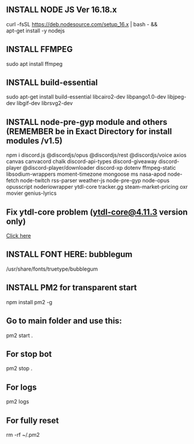 ## INSTALL NODE JS Ver 16.18.x

curl -fsSL https://deb.nodesource.com/setup_16.x | bash - &&\
apt-get install -y nodejs

## INSTALL FFMPEG

sudo apt install ffmpeg

## INSTALL build-essential

sudo apt-get install build-essential libcairo2-dev libpango1.0-dev libjpeg-dev libgif-dev librsvg2-dev

## INSTALL node-pre-gyp module and others (REMEMBER be in Exact Directory for install modules /v1.5)

npm i discord.js @discordjs/opus @discordjs/rest @discordjs/voice axios canvas canvacord chalk discord-api-types discord-giveaway discord-player @discord-player/downloader discord-xp dotenv ffmpeg-static libsodium-wrappers moment-timezone mongoose ms nasa-apod node-fetch node-twitch rss-parser weather-js node-pre-gyp node-opus opusscript noderiowrapper ytdl-core tracker.gg steam-market-pricing oxr movier genius-lyrics

## Fix ytdl-core problem (ytdl-core@4.11.3 version only)

[Click here](https://github.com/fent/node-ytdl-core/issues/1201#issuecomment-1500484199)

## INSTALL FONT HERE: bubblegum

/usr/share/fonts/truetype/bubblegum

## INSTALL PM2 for transparent start

npm install pm2 -g

## Go to main folder and use this:

pm2 start .

## For stop bot

pm2 stop .

## For logs

pm2 logs

## For fully reset

rm -rf ~/.pm2
